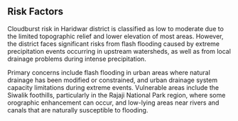 ## Risk Factors

Cloudburst risk in Haridwar district is classified as low to moderate due to the limited topographic relief and lower elevation of most areas. However, the district faces significant risks from flash flooding caused by extreme precipitation events occurring in upstream watersheds, as well as from local drainage problems during intense precipitation.

Primary concerns include flash flooding in urban areas where natural drainage has been modified or constrained, and urban drainage system capacity limitations during extreme events. Vulnerable areas include the Siwalik foothills, particularly in the Rajaji National Park region, where some orographic enhancement can occur, and low-lying areas near rivers and canals that are naturally susceptible to flooding.
